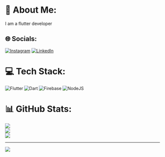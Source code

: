 # 💫 About Me:
I am a flutter developer


## 🌐 Socials:
[![Instagram](https://img.shields.io/badge/Instagram-%23E4405F.svg?logo=Instagram&logoColor=white)](https://www.instagram.com/swapnil__pingale/) [![LinkedIn](https://img.shields.io/badge/LinkedIn-%230077B5.svg?logo=linkedin&logoColor=white)](https://www.linkedin.com/in/swapnil-pingale/) 

# 💻 Tech Stack:
![Flutter](https://img.shields.io/badge/Flutter-%2302569B.svg?style=for-the-badge&logo=Flutter&logoColor=white) ![Dart](https://img.shields.io/badge/dart-%230175C2.svg?style=for-the-badge&logo=dart&logoColor=white) ![Firebase](https://img.shields.io/badge/firebase-%23039BE5.svg?style=for-the-badge&logo=firebase) ![NodeJS](https://img.shields.io/badge/node.js-6DA55F?style=for-the-badge&logo=node.js&logoColor=white)
# 📊 GitHub Stats:
![](https://github-readme-stats.vercel.app/api?username=swapnilpingale22&theme=dark&hide_border=false&include_all_commits=false&count_private=false)<br/>
![](https://github-readme-streak-stats.herokuapp.com/?user=swapnilpingale22&theme=dark&hide_border=false)<br/>
![](https://github-readme-stats.vercel.app/api/top-langs/?username=swapnilpingale22&theme=dark&hide_border=false&include_all_commits=false&count_private=false&layout=compact)

---
[![](https://visitcount.itsvg.in/api?id=swapnilpingale22&icon=1&color=2)](https://visitcount.itsvg.in)

<!-- Proudly created with GPRM ( https://gprm.itsvg.in ) -->

